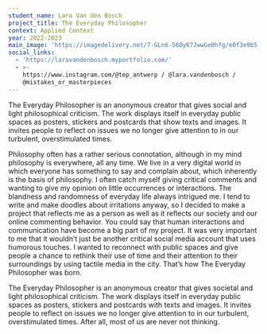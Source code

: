 ```yaml
---
student_name: Lara Van den Bosch
project_title: The Everyday Philosopher
context: Applied Context
year: 2022-2023
main_image: 'https://imagedelivery.net/7-GLn6-56OyK7JwwGe0hfg/e0f3e9b5-18c8-4be4-7f2f-4f783e53cd00'
social_links:
  - 'https://laravandenbosch.myportfolio.com/'
  - >-
    https://www.instagram.com/@tep_antwerp / @lara.vandenbosch /
    @mistakes_or_masterpieces
---
```

The Everyday Philosopher is an anonymous creator that gives social and light philosophical criticism. The work displays itself in everyday public spaces as posters, stickers and postcards that show texts and images. It invites people to reflect on issues we no longer give attention to in our turbulent, overstimulated times.

Philosophy often has a rather serious connotation, although in my mind philosophy is everywhere, all any time. We live in a very digital world in which everyone has something to say and complain about, which inherently is the basis of philosophy. I often catch myself giving critical comments and wanting to give my opinion on little occurrences or interactions. The blandness and randomness of everyday life always intrigued me. I tend to write and make doodles about irritations anyway, so I decided to make a project that reflects me as a person as well as it reflects our society and our online commenting behavior. You could say that human interactions and communication have become a big part of my project.  It was very important to me that it wouldn’t just be another critical social media account that uses humorous touches. I wanted to reconnect with public spaces and give people a chance to rethink their use of time and their attention to their surroundings by using tactile media in the city. That’s how The Everyday Philosopher was born.

The Everyday Philosopher is an anonymous creator that gives societal and light philosophical criticism. The work displays itself in everyday public spaces as posters, stickers and postcards with texts and images. It invites people to reflect on issues we no longer give attention to in our turbulent, overstimulated times. After all, most of us are never not thinking.